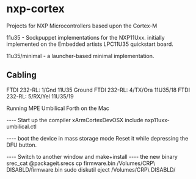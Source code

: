 # nxp-cortex
Projects for NXP Microcontrollers based upon the Cortex-M

11u35 - Sockpuppet implementations for the NXP11Uxx.
 initially implemented on the Embedded artists
 LPC11U35 quickstart board.

11u35/minimal - a launcher-based minimal implementation.

Cabling
------------------------------
FTDI 232-RL: 1/Gnd    11U35  Ground
FTDI 232-RL: 4/TX/Ora 11U35/18
FTDI 232-RL: 5/RX/Yel 11U35/19

Running MPE Umbilical Forth on the Mac

---- Start up the compiler
xArmCortexDevOSX include nxp11uxx-umbilical.ctl

---- boot the device in mass storage mode
Reset it while depressing the DFU button.

---- Switch to another window and make+install
---- the new binary
srec_cat @packageit.srecs
cp firmware.bin /Volumes/CRP\ DISABLD/firmware.bin 
sudo diskutil eject /Volumes/CRP\ DISABLD/

